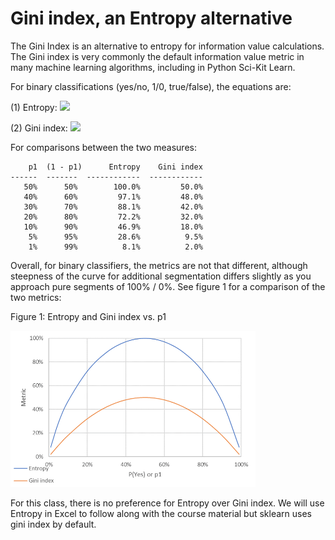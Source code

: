 # Gini index, an Entropy alternative
The Gini Index is an alternative to entropy for information value calculations. The Gini index is very commonly the default information value metric in many machine learning algorithms, including in Python Sci-Kit Learn.

For binary classifications (yes/no, 1/0, true/false), the equations are:

(1) Entropy:     <img src="https://render.githubusercontent.com/render/math?math=-p_1 \times \log _2(p_1) - (1 - p_1) \times \log _2(1-p_1)">

(2) Gini index:  <img src="https://render.githubusercontent.com/render/math?math=1 - p_1^2 - (1 - p_1)^2">

For comparisons between the two measures:
```
    p1  (1 - p1)      Entropy    Gini index
------  -------  ------------  ------------
   50%      50%        100.0%         50.0%
   40%      60%         97.1%         48.0%
   30%      70%         88.1%         42.0%
   20%      80%         72.2%         32.0%
   10%      90%         46.9%         18.0%
    5%      95%         28.6%          9.5%
    1%      99%          8.1%          2.0%
```

Overall, for binary classifiers, the metrics are not that different, although steepness of the curve for additional segmentation differs slightly as you approach pure segments of 100% / 0%. See figure 1 for a comparison of the two metrics:

Figure 1: Entropy and Gini index vs. p1

<img src="../images/03-Fig-01.png" width=392 height=250>

For this class, there is no preference for Entropy over Gini index. We will use Entropy in Excel to follow along with the course material but sklearn uses gini index by default.

